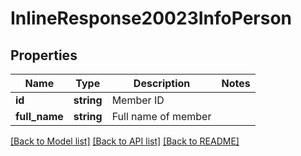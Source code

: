# InlineResponse20023InfoPerson

## Properties
Name | Type | Description | Notes
------------ | ------------- | ------------- | -------------
**id** | **string** | Member ID | 
**full_name** | **string** | Full name of member | 

[[Back to Model list]](../README.md#documentation-for-models) [[Back to API list]](../README.md#documentation-for-api-endpoints) [[Back to README]](../README.md)


